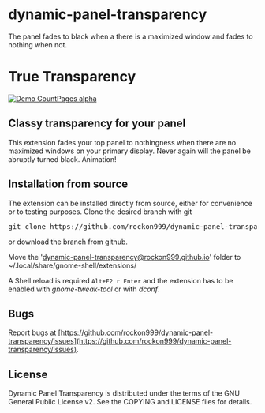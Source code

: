 # dynamic-panel-transparency
The panel fades to black when a there is a maximized window and fades to nothing when not.

# True Transparency
[![Demo CountPages alpha](https://github.com/rockon999/raw/master/media/demo.gif)](https://www.youtube.com/watch?v=P5Eqf65uVhs)

## Classy transparency for your panel
This extension fades your top panel to nothingness when there are no maximized windows on your primary display. Never again will the panel be abruptly turned black. Animation! 

## Installation from source

The extension can be installed directly from source, either for convenience or to testing purposes. Clone the desired branch with git

<pre>git clone https://github.com/rockon999/dynamic-panel-transparency.git</pre>
or download the branch from github.

Move the 'dynamic-panel-transparency@rockon999.github.io' folder to ~/.local/share/gnome-shell/extensions/

A Shell reload is required <code>Alt+F2 r Enter</code> and the extension has to be enabled  with *gnome-tweak-tool* or with *dconf*.

## Bugs

Report bugs at [https://github.com/rockon999/dynamic-panel-transparency/issues](https://github.com/rockon999/dynamic-panel-transparency/issues).

## License
Dynamic Panel Transparency is distributed under the terms of the GNU General Public License v2. 
See the COPYING and LICENSE files for details.

